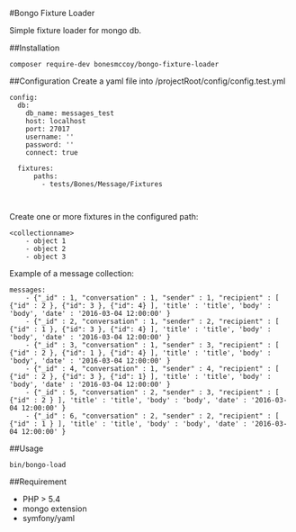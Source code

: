 #Bongo Fixture Loader

Simple fixture loader for mongo db.

##Installation
```
composer require-dev bonesmccoy/bongo-fixture-loader
```
##Configuration
Create a yaml file into /projectRoot/config/config.test.yml

```
config:
  db:
    db_name: messages_test
    host: localhost
    port: 27017
    username: ''
    password: ''
    connect: true

  fixtures:
      paths:
        - tests/Bones/Message/Fixtures

  
```

Create one or more fixtures in the configured path:

```
<collectionname>
    - object 1
    - object 2
    - object 3
```

Example of a message collection:

```
messages:
    - {"_id" : 1, "conversation" : 1, "sender" : 1, "recipient" : [ {"id" : 2 }, {"id": 3 }, {"id": 4} ], 'title' : 'title', 'body' : 'body', 'date' : '2016-03-04 12:00:00' }
    - {"_id" : 2, "conversation" : 1, "sender" : 2, "recipient" : [ {"id" : 1 }, {"id": 3 }, {"id": 4} ], 'title' : 'title', 'body' : 'body', 'date' : '2016-03-04 12:00:00' }
    - {"_id" : 3, "conversation" : 1, "sender" : 3, "recipient" : [ {"id" : 2 }, {"id": 1 }, {"id": 4} ], 'title' : 'title', 'body' : 'body', 'date' : '2016-03-04 12:00:00' }
    - {"_id" : 4, "conversation" : 1, "sender" : 4, "recipient" : [ {"id" : 2 }, {"id": 3 }, {"id": 1} ], 'title' : 'title', 'body' : 'body', 'date' : '2016-03-04 12:00:00' }
    - {"_id" : 5, "conversation" : 2, "sender" : 3, "recipient" : [ {"id" : 2 } ], 'title' : 'title', 'body' : 'body', 'date' : '2016-03-04 12:00:00' }
    - {"_id" : 6, "conversation" : 2, "sender" : 2, "recipient" : [ {"id" : 1 } ], 'title' : 'title', 'body' : 'body', 'date' : '2016-03-04 12:00:00' }
```

##Usage
```
bin/bongo-load

```

##Requirement

- PHP > 5.4
- mongo extension
- symfony/yaml

